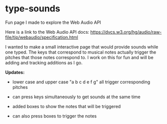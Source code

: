 type-sounds
===========

Fun page I made to explore the Web Audio API

Here is a link to the Web Audio API docs: https://dvcs.w3.org/hg/audio/raw-file/tip/webaudio/specification.html

I wanted to make a small interactive page that would provide sounds while one typed.
The keys that correspond to musical notes actually trigger the pitches that those notes correspond to.
I work on this for fun and will be adding and tracking additions as I go.

__Updates:__
- lower case and upper case "a b c d e f g" all trigger corresponding pitches

- can press keys simultaneously to get sounds at the same time

- added boxes to show the notes that will be triggered

- can also press boxes to trigger the notes
